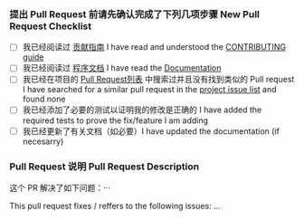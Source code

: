 ### 提出 Pull Request 前请先确认完成了下列几项步骤 New Pull Request Checklist

* [ ] 我已经阅读过 [贡献指南](CONTRIBUTING.md) I have read and understood the [CONTRIBUTING guide](CONTRIBUTING.md)
* [ ] 我已经阅读过 [程序文档]((http://cocoadocs.org/docsets/YTKNetwork)) I have read the [Documentation](http://cocoadocs.org/docsets/YTKNetwork)
* [ ] 我已经在项目的 [Pull Request列表](https://github.com/yuantiku/YTKNetwork/pulls) 中搜索过并且没有找到类似的 Pull request I have searched for a similar pull request in the [project issue list](https://github.com/yuantiku/YTKNetwork/pulls) and found none
* [ ] 我已经添加了必要的测试以证明我的修改是正确的 I have added the required tests to prove the fix/feature I am adding
* [ ] 我已经更新了有关文档（如必要）I have updated the documentation (if necesarry)

### Pull Request 说明 Pull Request Description

这个 PR 解决了如下问题：···

This pull request fixes / reffers to the following issues: ...

